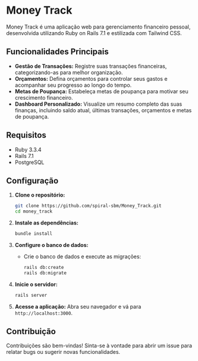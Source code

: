 # Money Track

Money Track é uma aplicação web para gerenciamento financeiro pessoal, desenvolvida utilizando Ruby on Rails 7.1 e estilizada com Tailwind CSS.

## Funcionalidades Principais

- **Gestão de Transações:** Registre suas transações financeiras, categorizando-as para melhor organização.
- **Orçamentos:** Defina orçamentos para controlar seus gastos e acompanhar seu progresso ao longo do tempo.
- **Metas de Poupança:** Estabeleça metas de poupança para motivar seu crescimento financeiro.
- **Dashboard Personalizado:** Visualize um resumo completo das suas finanças, incluindo saldo atual, últimas transações, orçamentos e metas de poupança.

## Requisitos

- Ruby 3.3.4
- Rails 7.1
- PostgreSQL

## Configuração

1. **Clone o repositório:**
   ```bash
   git clone https://github.com/spiral-sbm/Money_Track.git
   cd money_track
   ```

2. **Instale as dependências:**
   ```bash
   bundle install
   ```

3. **Configure o banco de dados:**
   - Crie o banco de dados e execute as migrações:
     ```bash
     rails db:create
     rails db:migrate
     ```

4. **Inicie o servidor:**
   ```bash
   rails server
   ```

5. **Acesse a aplicação:**
   Abra seu navegador e vá para `http://localhost:3000`.

## Contribuição

Contribuições são bem-vindas! Sinta-se à vontade para abrir um issue para relatar bugs ou sugerir novas funcionalidades.
